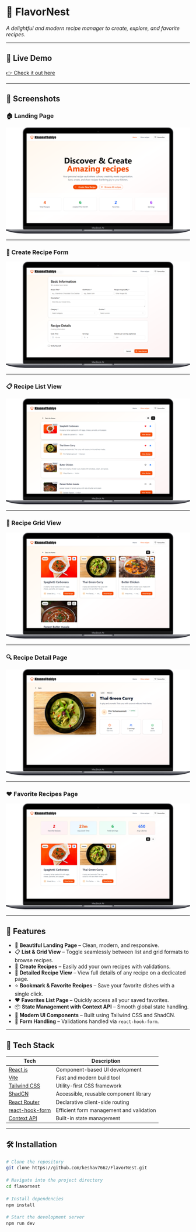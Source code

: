 # 🍳 FlavorNest

_A delightful and modern recipe manager to create, explore, and favorite recipes._

---

## 🚀 Live Demo

<a href="https://flavournest1.vercel.app/" target="_blank" rel="noopener noreferrer">👉 Check it out here</a>

---

## 📸 Screenshots

### 🏠 Landing Page

![Landing Page](./src/assets/screenshots/landingpage.png)

---

### 📝 Create Recipe Form

![Create Recipe Form](./src/assets/screenshots/createform.png)

---

### 📋 Recipe List View

![List View](./src/assets/screenshots/listview.png)

---

### 🧱 Recipe Grid View

![Grid View](./src/assets/screenshots/gridview.png)

---

### 🔍 Recipe Detail Page

![Recipe Detail](./src/assets/screenshots/detailview.png)

---

### ❤️ Favorite Recipes Page

![Favorites](./src/assets/screenshots/favorite.png)

---

## 🧠 Features

- 🏡 **Beautiful Landing Page** – Clean, modern, and responsive.
- 📋 **List & Grid View** – Toggle seamlessly between list and grid formats to browse recipes.
- 🍲 **Create Recipes** – Easily add your own recipes with validations.
- 📖 **Detailed Recipe View** – View full details of any recipe on a dedicated page.
- ⭐ **Bookmark & Favorite Recipes** – Save your favorite dishes with a single click.
- ❤️ **Favorites List Page** – Quickly access all your saved favorites.
- 📦 **State Management with Context API** – Smooth global state handling.
- 💅 **Modern UI Components** – Built using Tailwind CSS and ShadCN.
- 🧰 **Form Handling** – Validations handled via `react-hook-form`.

---

## 🔧 Tech Stack

| Tech                                                 | Description                              |
| ---------------------------------------------------- | ---------------------------------------- |
| [React.js](https://reactjs.org/)                     | Component-based UI development           |
| [Vite](https://vitejs.dev/)                          | Fast and modern build tool               |
| [Tailwind CSS](https://tailwindcss.com/)             | Utility-first CSS framework              |
| [ShadCN](https://ui.shadcn.dev/)                     | Accessible, reusable component library   |
| [React Router](https://reactrouter.com/)             | Declarative client-side routing          |
| [react-hook-form](https://react-hook-form.com/)      | Efficient form management and validation |
| [Context API](https://reactjs.org/docs/context.html) | Built-in state management                |

---

## 🛠️ Installation

```bash
# Clone the repository
git clone https://github.com/keshav7662/FlavorNest.git

# Navigate into the project directory
cd flavornest

# Install dependencies
npm install

# Start the development server
npm run dev
```
